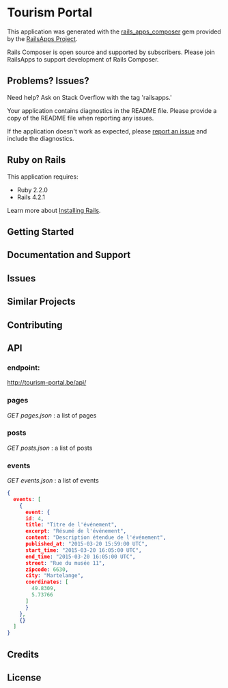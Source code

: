 Tourism Portal
================

This application was generated with the [rails_apps_composer](https://github.com/RailsApps/rails_apps_composer) gem
provided by the [RailsApps Project](http://railsapps.github.io/).

Rails Composer is open source and supported by subscribers. Please join RailsApps to support development of Rails Composer.

Problems? Issues?
-----------

Need help? Ask on Stack Overflow with the tag 'railsapps.'

Your application contains diagnostics in the README file. Please provide a copy of the README file when reporting any issues.

If the application doesn't work as expected, please [report an issue](https://github.com/RailsApps/rails_apps_composer/issues)
and include the diagnostics.

Ruby on Rails
-------------

This application requires:

- Ruby 2.2.0
- Rails 4.2.1

Learn more about [Installing Rails](http://railsapps.github.io/installing-rails.html).

Getting Started
---------------

Documentation and Support
-------------------------

Issues
-------------

Similar Projects
----------------

Contributing
------------

API
-------

### endpoint:
http://tourism-portal.be/api/

### pages
*GET pages.json* : a list of pages

### posts
*GET posts.json* : a list of posts

### events
*GET events.json* : a list of events

```json
{
  events: [
    {
      event: {
      id: 4,
      title: "Titre de l'événement",
      excerpt: "Résumé de l'événement",
      content: "Description étendue de l'événement",
      published_at: "2015-03-20 15:59:00 UTC",
      start_time: "2015-03-20 16:05:00 UTC",
      end_time: "2015-03-20 16:05:00 UTC",
      street: "Rue du musée 11",
      zipcode: 6630,
      city: "Martelange",
      coordinates: [
        49.8309,
        5.73766
      ]
      }
    },
    {}
  ]
}
```


Credits
-------

License
-------

